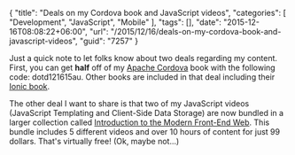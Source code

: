 {
	"title": "Deals on my Cordova book and JavaScript videos",
	"categories": [
		"Development",
		"JavaScript",
		"Mobile"
	],
	"tags": [],
	"date": "2015-12-16T08:08:22+06:00",
	"url": "/2015/12/16/deals-on-my-cordova-book-and-javascript-videos",
	"guid": "7257"
}

Just a quick note to let folks know about two deals regarding my content. First, you can get <strong>half</strong> off of my <a href="http://www.manning.com/camden">Apache Cordova</a> book with the following code: dotd121615au. Other books are included in that deal including their <a href="https://www.manning.com/books/ionic-in-action">Ionic book</a>.

The other deal I want to share is that two of my JavaScript videos (JavaScript Templating and Client-Side Data Storage) are now bundled in a larger collection called <a href="http://shop.oreilly.com/category/learning-path/intro-modern-front-end-web.do?imm_mid=0ddc40&cmp=em-web-books-videos-lp-promo_lp_modern_frontend_web_20151216">Introduction to the Modern Front-End Web</a>. This bundle includes 5 different videos and over 10 hours of content for just 99 dollars. That's virtually free! (Ok, maybe not...)
